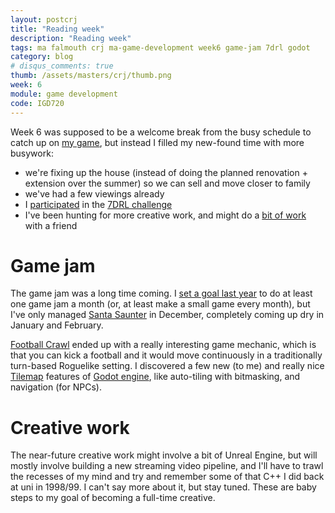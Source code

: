```yaml
---
layout: postcrj
title: "Reading week"
description: "Reading week"
tags: ma falmouth crj ma-game-development week6 game-jam 7drl godot
category: blog
# disqus_comments: true
thumb: /assets/masters/crj/thumb.png
week: 6
module: game development
code: IGD720
---
```


Week 6 was supposed to be a welcome break from the busy schedule to catch up on [my game](/tags#contumacious), but instead I filled my new-found time with more busywork:

- we're fixing up the house (instead of doing the planned renovation + extension over the summer) so we can sell and move closer to family
- we've had a few viewings already
- I [participated](https://opyate.itch.io/7drl-2021) in the [7DRL challenge](https://itch.io/jam/7drl-challenge-2021)
- I've been hunting for more creative work, and might do a [bit of work](https://news.ycombinator.com/item?id=26092636) with a friend

# Game jam

The game jam was a long time coming. I [set a goal last year](/masters/goals#be-a-better-designer) to do at least one game jam a month (or, at least make a small game every month), but I've only managed [Santa Saunter](https://juanuys.com/games/santasaunter) in December, completely coming up dry in January and February.

[Football Crawl](/games/football-crawl) ended up with a really interesting game mechanic, which is that you can kick a football and it would move continuously in a traditionally turn-based Roguelike setting. I discovered a few new (to me) and really nice [Tilemap](https://docs.godotengine.org/en/stable/tutorials/2d/using_tilemaps.html) features of [Godot engine](https://godotengine.org/), like auto-tiling with bitmasking, and navigation (for NPCs).

# Creative work

The near-future creative work might involve a bit of Unreal Engine, but will mostly involve building a new streaming video pipeline, and I'll have to trawl the recesses of my mind and try and remember some of that C++ I did back at uni in 1998/99. I can't say more about it, but stay tuned. These are baby steps to my goal of becoming a full-time creative.
